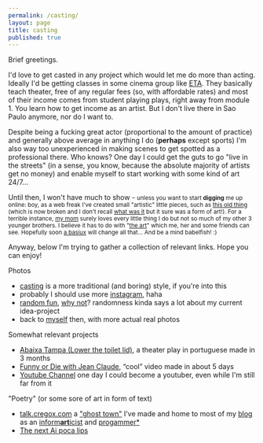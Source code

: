 ```yaml
---
permalink: /casting/
layout: page
title: casting
published: true
---
```


Brief greetings.

I'd love to get casted in any project which would let me do more than acting. Ideally I'd be getting classes in some cinema group like [ETA](http://www.estudiodetreinamento.com.br/). They basically teach theater, free of any regular fees (so, with affordable rates) and most of their income comes from student playing plays, right away from module 1. You learn how to get income as an artist. But I don't live there in Sao Paulo anymore, nor do I want to.

Despite being a fucking great actor (proportional to the amount of practice) and generally above average in anything I do (**perhaps** except sports) I'm also way too unexperienced in making scenes to get spotted as a professional there. Who knows? One day I could get the guts to go "live in the streets" (in a sense, you know, because the absolute majority of artists get no money) and enable myself to start working with some kind of art 24/7...

Until then, I won't have much to show - <small>unless you want to start **digging** me up online: boy, as a web freak I've created small "artistic" little pieces, such as [this old thing](https://en.wikipedia.org/wiki/User:Cregox/-%3F_wiki%3F) (which is now broken and I don't recall [what was it](https://en.wikipedia.org/w/index.php?title=User:Cregox&oldid=220362058) but it sure was a form of art!). For a terrible instance, [my mom](https://www.quora.com/What-kind-of-hobbies-do-highly-intelligent-i-e-those-with-intelligence-levels-beyond-the-exceptional-people-have/answer/Caue-Rego?srid=ptsW) surely loves every little thing I do but not so much of my other 3 younger brothers. I believe it has to do with "[the art](https://github.com/cauerego/cauerego.github.io/wiki/a-novel-about-the-other-novel)" which me, her and some friends can see. Hopefully soon [a basiux](http://basiux.org) will change all that... And be a mind babelfish! :)</small>

Anyway, below I'm trying to gather a collection of relevant links. Hope you can enjoy!

Photos

- [casting](https://b.cregox.com/caue-casting) is a more traditional (and boring) style, if you're into this
- probably I should use more [instagram](https://www.instagram.com/cregox/), haha
- [random fun](/random), [why not](http://talk.cregox.com/t/focus-on-mario-forget-the-rest-of-universe/7919)? randomness kinda says a lot about my current idea-project
- back to [myself](/myself) then, with more actual real photos

Somewhat relevant projects

- [Abaixa Tampa (Lower the toilet lid)](http://abaixatampa.wordpress.com/), a theater play in portuguese made in 3 months
- [Funny or Die with Jean Claude](http://www.funnyordie.com/videos/f6f674e14c/just-a-regular-damme-day), “cool” video made in about 5 days
- [Youtube Channel](https://www.youtube.com/c/CaueRego) one day I could become a youtuber, even while I'm still far from it

"Poetry" (or some sore of art in form of text)

- [talk.cregox.com](http://talk.cregox.com/) a ["ghost town"](http://talk.cregox.com/t/a-beginning-for-the-forums-here/7#7) I've made and home to most of my [blog](/blog) as an [inform**art**icist](http://talk.cregox.com/t/to-kstanley-can-a-neat-mario-start-up-a-basiux/7914) and [progammer*](http://talk.cregox.com/t/yeah-im-also-a-progammer/7676)
- [The next Ai poca lips](http://blog.cregox.com/the-next-ai-poca-lips-r23K6m6)
